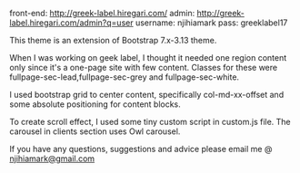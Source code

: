 front-end: http://greek-label.hiregari.com/
admin: http://greek-label.hiregari.com/admin?q=user
username: njihiamark
pass: greeklabel17

This theme is an extension of Bootstrap 7.x-3.13 theme.

When I was working on geek label, I thought it needed one region content only since it's a one-page site with few content. Classes for these were fullpage-sec-lead,fullpage-sec-grey and fullpage-sec-white. 

I used bootstrap grid to center content, specifically col-md-xx-offset and some absolute positioning for content blocks. 

To create scroll effect, I used some tiny custom script in custom.js file. The carousel in clients section uses Owl carousel. 

If you have any questions, suggestions and advice please email me @ njihiamark@gmail.com